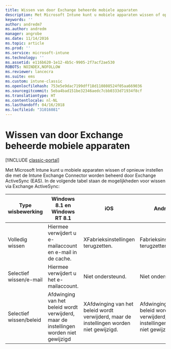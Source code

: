 ```yaml
---
title: Wissen van door Exchange beheerde mobiele apparaten
description: Met Microsoft Intune kunt u mobiele apparaten wissen of opnieuw instellen die met de Intune Exchange Connector worden beheerd door Exchange ActiveSync (EAS)
keywords: ''
author: andredm7
ms.author: andredm
manager: angrobe
ms.date: 11/14/2016
ms.topic: article
ms.prod: ''
ms.service: microsoft-intune
ms.technology: ''
ms.assetid: e116b620-1e12-4b5c-9905-2f7acf2ae530
ROBOTS: NOINDEX,NOFOLLOW
ms.reviewer: lancecra
ms.suite: ems
ms.custom: intune-classic
ms.openlocfilehash: 753e5e9dac7199dff18d110808524f05aa669036
ms.sourcegitcommit: 5eba4bad151be32346aedc7cbb0333d71934f8cf
ms.translationtype: HT
ms.contentlocale: nl-NL
ms.lasthandoff: 04/16/2018
ms.locfileid: "31016081"
---
```

# <a name="wipe-for-exchange-managed-mobile-devices"></a>Wissen van door Exchange beheerde mobiele apparaten

[!INCLUDE [classic-portal](../includes/classic-portal.md)]

Met Microsoft Intune kunt u mobiele apparaten wissen of opnieuw instellen die met de Intune Exchange Connector worden beheerd door Exchange ActiveSync (EAS). In de volgende tabel staan de mogelijkheden voor wissen via Exchange ActiveSync:


|      Type wisbewerking       |              Windows 8.1 en Windows RT 8.1              |                            iOS                             |                          Android                          |
|-------------------------|----------------------------------------------------------|------------------------------------------------------------|-----------------------------------------------------------|
|        Volledig wissen        |          Hiermee verwijdert u e-mailaccount en e-mail in de cache.           |                      XFabrieksinstellingen terugzetten.                       |                      Fabrieksinstellingen terugzetten.                       |
|  Selectief wissen/e-mail   |                  Hiermee verwijdert u het e-mailaccount.                  |                       Niet ondersteund.                       |                      Niet ondersteund.                       |
| Selectief wissen/beleid | Afdwinging van het beleid wordt verwijderd, maar de instellingen worden niet gewijzigd | XAfdwinging van het beleid wordt verwijderd, maar de instellingen worden niet gewijzigd. | Afdwinging van het beleid wordt verwijderd, maar de instellingen worden niet gewijzigd. |

